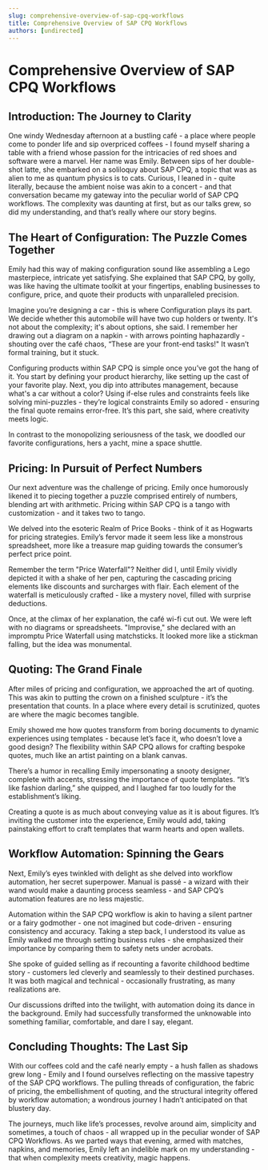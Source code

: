 ```yaml
---
slug: comprehensive-overview-of-sap-cpq-workflows
title: Comprehensive Overview of SAP CPQ Workflows
authors: [undirected]
---
```



# Comprehensive Overview of SAP CPQ Workflows

## Introduction: The Journey to Clarity

One windy Wednesday afternoon at a bustling café - a place where people come to ponder life and sip overpriced coffees - I found myself sharing a table with a friend whose passion for the intricacies of red shoes and software were a marvel. Her name was Emily. Between sips of her double-shot latte, she embarked on a soliloquy about SAP CPQ, a topic that was as alien to me as quantum physics is to cats. Curious, I leaned in - quite literally, because the ambient noise was akin to a concert - and that conversation became my gateway into the peculiar world of SAP CPQ workflows. The complexity was daunting at first, but as our talks grew, so did my understanding, and that’s really where our story begins.

## The Heart of Configuration: The Puzzle Comes Together

Emily had this way of making configuration sound like assembling a Lego masterpiece, intricate yet satisfying. She explained that SAP CPQ, by golly, was like having the ultimate toolkit at your fingertips, enabling businesses to configure, price, and quote their products with unparalleled precision.

Imagine you’re designing a car - this is where Configuration plays its part. We decide whether this automobile will have two cup holders or twenty. It's not about the complexity; it's about options, she said. I remember her drawing out a diagram on a napkin - with arrows pointing haphazardly - shouting over the café chaos, “These are your front-end tasks!" It wasn’t formal training, but it stuck.

Configuring products within SAP CPQ is simple once you’ve got the hang of it. You start by defining your product hierarchy, like setting up the cast of your favorite play. Next, you dip into attributes management, because what's a car without a color? Using if-else rules and constraints feels like solving mini-puzzles - they’re logical constraints Emily so adored - ensuring the final quote remains error-free. It’s this part, she said, where creativity meets logic. 

In contrast to the monopolizing seriousness of the task, we doodled our favorite configurations, hers a yacht, mine a space shuttle.

## Pricing: In Pursuit of Perfect Numbers

Our next adventure was the challenge of pricing. Emily once humorously likened it to piecing together a puzzle comprised entirely of numbers, blending art with arithmetic. Pricing within SAP CPQ is a tango with customization - and it takes two to tango.

We delved into the esoteric Realm of Price Books - think of it as Hogwarts for pricing strategies. Emily’s fervor made it seem less like a monstrous spreadsheet, more like a treasure map guiding towards the consumer’s perfect price point.

Remember the term "Price Waterfall"? Neither did I, until Emily vividly depicted it with a shake of her pen, capturing the cascading pricing elements like discounts and surcharges with flair. Each element of the waterfall is meticulously crafted - like a mystery novel, filled with surprise deductions.

Once, at the climax of her explanation, the café wi-fi cut out. We were left with no diagrams or spreadsheets. "Improvise," she declared with an impromptu Price Waterfall using matchsticks. It looked more like a stickman falling, but the idea was monumental.

## Quoting: The Grand Finale

After miles of pricing and configuration, we approached the art of quoting. This was akin to putting the crown on a finished sculpture - it’s the presentation that counts. In a place where every detail is scrutinized, quotes are where the magic becomes tangible.

Emily showed me how quotes transform from boring documents to dynamic experiences using templates - because let’s face it, who doesn’t love a good design? The flexibility within SAP CPQ allows for crafting bespoke quotes, much like an artist painting on a blank canvas.

There’s a humor in recalling Emily impersonating a snooty designer, complete with accents, stressing the importance of quote templates. “It’s like fashion darling,” she quipped, and I laughed far too loudly for the establishment’s liking.

Creating a quote is as much about conveying value as it is about figures. It’s inviting the customer into the experience, Emily would add, taking painstaking effort to craft templates that warm hearts and open wallets.

## Workflow Automation: Spinning the Gears

Next, Emily’s eyes twinkled with delight as she delved into workflow automation, her secret superpower. Manual is passé - a wizard with their wand would make a daunting process seamless - and SAP CPQ’s automation features are no less majestic.

Automation within the SAP CPQ workflow is akin to having a silent partner or a fairy godmother - one not imagined but code-driven - ensuring consistency and accuracy. Taking a step back, I understood its value as Emily walked me through setting business rules - she emphasized their importance by comparing them to safety nets under acrobats. 

She spoke of guided selling as if recounting a favorite childhood bedtime story - customers led cleverly and seamlessly to their destined purchases. It was both magical and technical - occasionally frustrating, as many realizations are.

Our discussions drifted into the twilight, with automation doing its dance in the background. Emily had successfully transformed the unknowable into something familiar, comfortable, and dare I say, elegant.

## Concluding Thoughts: The Last Sip

With our coffees cold and the café nearly empty - a hush fallen as shadows grew long - Emily and I found ourselves reflecting on the massive tapestry of the SAP CPQ workflows. The pulling threads of configuration, the fabric of pricing, the embellishment of quoting, and the structural integrity offered by workflow automation; a wondrous journey I hadn’t anticipated on that blustery day.

The journeys, much like life’s processes, revolve around aim, simplicity and sometimes, a touch of chaos - all wrapped up in the peculiar wonder of SAP CPQ Workflows. As we parted ways that evening, armed with matches, napkins, and memories, Emily left an indelible mark on my understanding - that when complexity meets creativity, magic happens.
